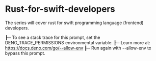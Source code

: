 # Rust-for-swift-developers
The series will cover rust for swift programming language (frontend) developers.

┠─ To see a stack trace for this prompt, set the DENO_TRACE_PERMISSIONS environmental variable.
┠─ Learn more at: https://docs.deno.com/go/--allow-env
┠─ Run again with --allow-env to bypass this prompt.
